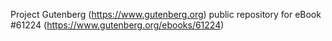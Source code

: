 Project Gutenberg (https://www.gutenberg.org) public repository for
eBook #61224 (https://www.gutenberg.org/ebooks/61224)
